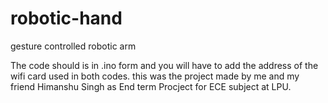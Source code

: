 # robotic-hand
gesture controlled robotic arm


The code should is in .ino form and you will have to add the address of the wifi card used in both codes.
this was the project made by me and my friend Himanshu Singh as End term Procject for ECE subject at LPU.
